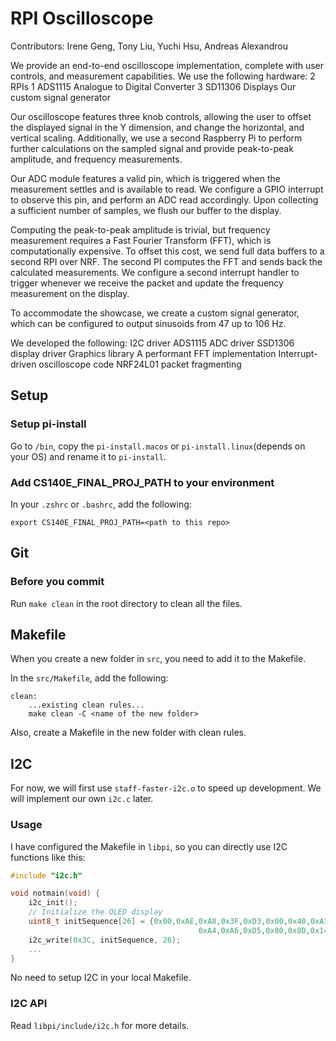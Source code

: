 # RPI Oscilloscope
Contributors: Irene Geng, Tony Liu, Yuchi Hsu, Andreas Alexandrou

We provide an end-to-end oscilloscope implementation, complete with user controls, and measurement capabilities. We use the following hardware:
2 RPIs
1 ADS1115 Analogue to Digital Converter
3 SD11306 Displays
Our custom signal generator

Our oscilloscope features three knob controls, allowing the user to offset the displayed signal in the Y dimension, and change the horizontal, and vertical scaling. Additionally, we use a second Raspberry Pi to perform further calculations on the sampled signal and provide peak-to-peak amplitude, and frequency measurements.

Our ADC module features a valid pin, which is triggered when the measurement settles and is available to read. We configure a GPIO interrupt to observe this pin, and perform an ADC read accordingly. Upon collecting a sufficient number of samples, we flush our buffer to the display.

Computing the peak-to-peak amplitude is trivial, but frequency measurement requires a Fast Fourier Transform (FFT), which is computationally expensive. To offset this cost, we send full data buffers to a second RPI over NRF. The second PI computes the FFT and sends back the calculated measurements. We configure a second interrupt handler to trigger whenever we receive the packet and update the frequency measurement on the display.

To accommodate the showcase, we create a custom signal generator, which can be configured to output sinusoids from 47 up to 106 Hz.

We developed the following:
I2C driver
ADS1115 ADC driver
SSD1306 display driver
Graphics library
A performant FFT implementation
Interrupt-driven oscilloscope code
NRF24L01 packet fragmenting

## Setup

### Setup pi-install
Go to `/bin`, copy the `pi-install.macos` or `pi-install.linux`(depends on your OS) and rename it to `pi-install`.

### Add CS140E_FINAL_PROJ_PATH to your environment
In your `.zshrc` or `.bashrc`, add the following:
```
export CS140E_FINAL_PROJ_PATH=<path to this repo>
```

## Git

### Before you commit
Run `make clean` in the root directory to clean all the files.

## Makefile

When you create a new folder in `src`, you need to add it to the Makefile.

In the `src/Makefile`, add the following:
```
clean:
    ...existing clean rules...
	make clean -C <name of the new folder>
```

Also, create a Makefile in the new folder with clean rules.

## I2C

For now, we will first use `staff-faster-i2c.o` to speed up development. We will implement our own `i2c.c` later.

### Usage
I have configured the Makefile in `libpi`, so you can directly use I2C functions like this:
```c
#include "i2c.h"

void notmain(void) {
    i2c_init();
    // Initialize the OLED display
    uint8_t initSequence[26] = {0x00,0xAE,0xA8,0x3F,0xD3,0x00,0x40,0xA1,0xC8,0xDA,0x12,0x81,0x7F,
                                          0xA4,0xA6,0xD5,0x80,0x8D,0x14,0xD9,0x22,0xD8,0x30,0x20,0x00,0xAF};
    i2c_write(0x3C, initSequence, 26);
    ...
}
```
No need to setup I2C in your local Makefile.

### I2C API
Read `libpi/include/i2c.h` for more details.





